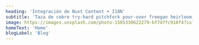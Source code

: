 ```yaml
---
heading: 'Integración de Nuxt Content + I18N'
subtitle: 'Taza de cobre try-hard pitchfork pour-over freegan heirloom neutra air plant tacos prensados en frío poke beard tote bag. Heirloom echo park mlkshk bolsa de asas orillo pollo caliente auténtica tumeric truffaut hexagonal try-hard cambray.'
image: https://images.unsplash.com/photo-1505330622279-bf7d7fc918f4?ixlib=rb-1.2.1&ixid=eyJhcHBfaWQiOjEyMDd9&auto=format&fit=crop&w=1350&q=80
homeText: 'Home'
blogLabel: 'Blog'
---
```


<home-cover :heading="heading" :subtitle="subtitle" :image="image" :home-text="homeText" :blog-label="blogLabel"></home-cover>